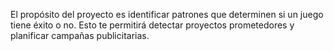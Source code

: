 El propósito del proyecto es identificar patrones que determinen si un juego tiene éxito o no. Esto te permitirá detectar proyectos prometedores y planificar campañas publicitarias.
